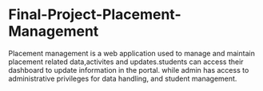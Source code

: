 # Final-Project-Placement-Management
Placement management is a web application used to manage and maintain placement related data,activites and updates.students can access their dashboard to update information in the portal. while admin has access to administrative privileges  for data handling, and student management.
